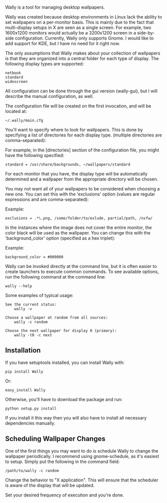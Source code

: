 Wally is a tool for managing desktop wallpapers.

Wally was created because desktop environments in Linux lack the ability to
set wallpapers on a per-monitor basis. This is mainly due to the fact that
multi-display setups in X are seen as a single screen. For example, two
1600x1200 monitors would actually be a 3200x1200 screen in a side-by-side
configuration. Currently, Wally only supports Gnome. I would like to add
support for KDE, but I have no need for it right now.

The only assumptions that Wally makes about your collection of wallpapers is
that they are organized into a central folder for each type of display. The
following display types are supported:

    netbook
    standard
    widescreen

All configuration can be done through the gui version (wally-gui), but I will
describe the manual configuration, as well.

The configuration file will be created on the first invocation, and will be
located at:

    ~/.wally/main.cfg

You'll want to specify where to look for wallpapers. This is done by
specifying a list of directories for each display type. (multiple directories
are comma-separated):

For example, in the [directories] section of the configuration file, you might
have the following specified:

    standard = /usr/share/backgrounds, ~/wallpapers/standard

For each monitor that you have, the display type will be automatically
determined and a wallpaper from the appropriate directory will be chosen.

You may not want all of your wallpapers to be considered when choosing a new
one. You can set this with the 'exclusions' option (values are regular
expressions and are comma-separated):

Example:

    exclusions = .*\.png, /some/folder/to/exlude, partial/path, /nsfw/

In the instances where the image does not cover the entire monitor, the color
black will be used as the wallpaper. You can change this with the
'background_color' option (specified as a hex triplet):

Example:

    background_color = #000000

Wally can be invoked directly at the command line, but it is often easier to
create launchers to execute common commands. To see available options, run the
following command at the command line:

    wally --help

Some examples of typical usage:

    See the current status:
        wally -v

    Choose a wallpaper at random from all sources:
        wally -c random

    Choose the next wallpaper for display 0 (primary):
        wally -t0 -c next

Installation
------------

If you have setuptools installed, you can install Wally with:

    pip install Wally

Or:

    easy_install Wally

Otherwise, you'll have to download the package and run:

    python setup.py install

If you install it this way then you will also have to install all necessary
dependencies manually.

Scheduling Wallpaper Changes
----------------------------

One of the first things you may want to do is schedule Wally to change the
wallpaper periodically. I recommend using gnome-schedule, as it's easiest to
setup. Simply put the following in the command field:

    /path/to/wally -c random

Change the behavior to "X application". This will ensure that the scheduler is
aware of the display that will be updated.

Set your desired frequency of execution and you're done.
